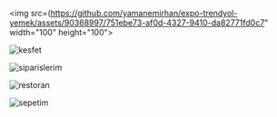 <img src=(https://github.com/yamanemirhan/expo-trendyol-yemek/assets/90368997/751ebe73-af0d-4327-9410-da82771fd0c7" width="100" height="100">

![kesfet](https://github.com/yamanemirhan/expo-trendyol-yemek/assets/90368997/8f191853-ec5a-4255-91df-38c0e8acea35)

![siparislerim](https://github.com/yamanemirhan/expo-trendyol-yemek/assets/90368997/653436cb-e7b1-4b1b-8e6b-423436ebaaca)

![restoran](https://github.com/yamanemirhan/expo-trendyol-yemek/assets/90368997/3f6b4a5a-e1d0-4cfd-bc05-f26fafa0b4bd)

![sepetim](https://github.com/yamanemirhan/expo-trendyol-yemek/assets/90368997/dcfffd6d-72c5-446c-b97a-e67ba8c06980)
